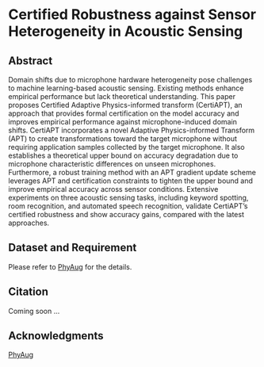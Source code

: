# Certified Robustness against Sensor Heterogeneity in Acoustic Sensing

## Abstract
Domain shifts due to microphone hardware heterogeneity pose challenges to machine learning-based acoustic sensing. Existing methods enhance empirical performance but lack theoretical understanding. This paper proposes Certified Adaptive Physics-informed transform (CertiAPT), an approach that provides formal certification on the model accuracy and improves empirical performance against microphone-induced domain shifts. CertiAPT incorporates a novel Adaptive Physics-informed Transform (APT) to create transformations toward the target microphone without requiring application samples collected by the target microphone. It also establishes a theoretical upper bound on accuracy degradation due to microphone characteristic differences on unseen microphones. Furthermore, a robust training method with an APT gradient update scheme leverages APT and certification constraints to tighten the upper bound and improve empirical accuracy across sensor conditions. Extensive experiments on three acoustic sensing tasks, including keyword spotting, room recognition, and automated speech recognition, validate CertiAPT’s certified robustness and show accuracy gains, compared with the latest approaches. 

## Dataset and Requirement

Please refer to [PhyAug](https://github.com/jiegev5/PhyAug) for the details.

## Citation

Coming soon ...

## Acknowledgments

[PhyAug](https://github.com/jiegev5/PhyAug)

